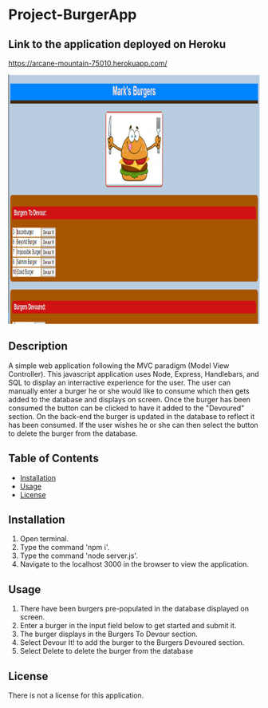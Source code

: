 # Project-BurgerApp

## Link to the application deployed on Heroku

https://arcane-mountain-75010.herokuapp.com/

<img src="images/burger_app_thumbnail.PNG" height= "500">

## Description 
A simple web application following the MVC paradigm (Model View Controller). This javascript application uses Node, Express, Handlebars, and SQL to display an interractive experience for the user. The user can manually enter a burger he or she would like to consume which then gets added to the database and displays on screen. Once the burger has been consumed the button can be clicked to have it added to the "Devoured" section. On the back-end the burger is updated in the database to reflect it has been consumed. If the user wishes he or she can then select the button to delete the burger from the database.


## Table of Contents 
* [Installation](#installation) 
* [Usage](#usage) 
* [License](#license) 
 
## Installation 
1. Open terminal.
2. Type the command 'npm i'.
3. Type the command 'node server.js'.
4. Navigate to the localhost 3000 in the browser to view the application.
 
## Usage 
1. There have been burgers pre-populated in the database displayed on screen.
2. Enter a burger in the input field below to get started and submit it.
3. The burger displays in the Burgers To Devour section.
4. Select Devour It! to add the burger to the Burgers Devoured section.
5. Select Delete to delete the burger from the database
 
## License 
There is not a license for this application. 

